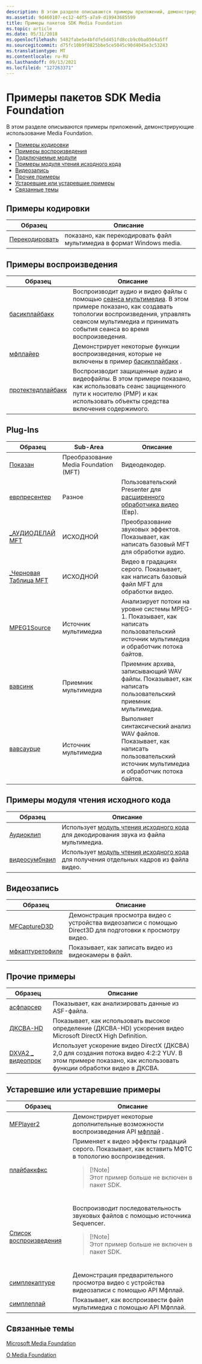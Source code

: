 ```yaml
---
description: В этом разделе описываются примеры приложений, демонстрирующие использование Media Foundation. Encoding Самплесплайбакк SamplesPlug-InsSource Самплесвидео Каптуремисцелланеаус Самплесдепрекатед или устаревшие разделы Самплесрелатед
ms.assetid: 9d460107-ec12-4df5-a7a9-d19943685599
title: Примеры пакетов SDK Media Foundation
ms.topic: article
ms.date: 05/31/2018
ms.openlocfilehash: 5482fabe5e4bfdfe5d451fd8ccb9c0ba0504a5ff
ms.sourcegitcommit: d75fc10b9f0825bbe5ce5045c90d4045e3c53243
ms.translationtype: MT
ms.contentlocale: ru-RU
ms.lasthandoff: 09/13/2021
ms.locfileid: "127263371"
---
```

# <a name="media-foundation-sdk-samples"></a>Примеры пакетов SDK Media Foundation

В этом разделе описываются примеры приложений, демонстрирующие использование Media Foundation.

-   [Примеры кодировки](#encoding-samples)
-   [Примеры воспроизведения](#playback-samples)
-   [Подключаемые модули](#plug-ins)
-   [Примеры модуля чтения исходного кода](#source-reader-samples)
-   [Видеозапись](#video-capture)
-   [Прочие примеры](#miscellaneous-samples)
-   [Устаревшие или устаревшие примеры](#deprecated-or-obsolete-samples)
-   [Связанные темы](#related-topics)

## <a name="encoding-samples"></a>Примеры кодировки



| Образец                            | Описание                                                 |
|-----------------------------------|-------------------------------------------------------------|
| [Перекодировать](transcode-sample.md) | показано, как перекодировать файл мультимедиа в формат Windows media. |



 

## <a name="playback-samples"></a>Примеры воспроизведения



| Образец                                            | Описание                                                                                                                                                                                                     |
|---------------------------------------------------|-----------------------------------------------------------------------------------------------------------------------------------------------------------------------------------------------------------------|
| [басикплайбакк](/previous-versions//bb970475(v=vs.85))          | Воспроизводит аудио и видео файлы с помощью [сеанса мультимедиа](media-session.md). В этом примере показано, как создавать топологии воспроизведения, управлять сеансом мультимедиа и принимать события сеанса во время воспроизведения. |
| [мфплайер](/previous-versions//bb970516(v=vs.85))                    | Демонстрирует некоторые функции воспроизведения, которые не включены в пример [басикплайбакк](/previous-versions//bb970475(v=vs.85)) .                                                                                              |
| [протектедплайбакк](protectedplayback-sample.md) | Воспроизводит защищенные аудио и видеофайлы. В этом примере показано, как использовать сеанс защищенного пути к носителю (PMP) и как использовать объекты средства включения содержимого.                                                              |



 

## <a name="plug-ins"></a>Plug-Ins



| Образец                                       | Sub-Area                         | Описание                                                                                            |
|----------------------------------------------|----------------------------------|--------------------------------------------------------------------------------------------------------|
| [Показан](decoder-sample.md)                | Преобразование Media Foundation (MFT) | Видеодекодер.                                                                                         |
| [еврпресентер](evrpresenter-sample.md)      | Разное                    | Пользовательский Presenter для [расширенного обработчика видео](enhanced-video-renderer.md) (Евр).                 |
| [\_АУДИОДЕЛАЙ MFT](mft-audiodelay-sample.md) | ИСХОДНОЙ                              | Преобразование звуковых эффектов. Показывает, как написать базовый MFT для обработки аудио.                           |
| [\_Черновая Таблица MFT](mft-grayscale-sample.md)   | ИСХОДНОЙ                              | Видео в градациях серого. Показывает, как написать базовый файл MFT для обработки видео.                           |
| [MPEG1Source](mpeg1source-sample.md)        | Источник мультимедиа                     | Анализирует потоки на уровне системы MPEG-1. Показывает, как написать пользовательский источник мультимедиа и обработчик потока байтов. |
| [вавсинк](wavsink-sample.md)                | Приемник мультимедиа                       | Приемник архива, записывающий WAV файлы. Показывает, как написать пользовательский приемник мультимедиа.                        |
| [вавсаурце](wavsource-sample.md)            | Источник мультимедиа                     | Выполняет синтаксический анализ WAV файлов. Показывает, как написать пользовательский источник мультимедиа и обработчик потока байтов.                   |



 

## <a name="source-reader-samples"></a>Примеры модуля чтения исходного кода



| Образец                                      | Описание                                                                         |
|---------------------------------------------|-------------------------------------------------------------------------------------|
| [Аудиоклип](audio-clip-sample.md)         | Использует [модуль чтения исходного кода](source-reader.md) для декодирования звука из файла мультимедиа.      |
| [видеосумбнаил](videothumbnail-sample.md) | Использует [модуль чтения исходного кода](source-reader.md) для получения отдельных кадров из файла видео. |



 

## <a name="video-capture"></a>Видеозапись



| Образец                                        | Описание                                                                                 |
|-----------------------------------------------|---------------------------------------------------------------------------------------------|
| [MFCaptureD3D](mfcaptured3d-sample.md)       | Демонстрация просмотра видео с устройства видеозаписи с помощью Direct3D для подготовки к просмотру видео. |
| [мфкаптуретофиле](mfcapturetofile-sample.md) | Показывает, как записать видео из видеокамеры в файл.                                   |



 

## <a name="miscellaneous-samples"></a>Прочие примеры



| Образец                                         | Описание                                                                                                                                           |
|------------------------------------------------|-------------------------------------------------------------------------------------------------------------------------------------------------------|
| [асфпарсер](asfparser-sample.md)              | Показывает, как анализировать данные из ASF-файла.                                                                                   |
| [ДКСВА-HD](dxva-hd-sample.md)                  | Показывает, как использовать высокое определение (ДКСВА-HD) ускорения видео Microsoft DirectX High Definition.                                                                      |
| [DXVA2 \_ видеопрок](dxva2-videoproc-sample.md) | Использует ускорение видео DirectX (ДКСВА) 2,0 для создания потока видео 4:2:2 YUV. В этом примере показано, как использовать функции обработки видео в ДКСВА. |



 

## <a name="deprecated-or-obsolete-samples"></a>Устаревшие или устаревшие примеры




| Образец | Описание | 
|--------|-------------|
| <a href="mfplayer2-sample.md">MFPlayer2</a> | Демонстрирует некоторые дополнительные возможности воспроизведения API <a href="using-mfplay-for-audio-video-playback.md">мфплай</a> . | 
| <a href="/previous-versions//bb970336(v=vs.85)">плайбаккфкс</a> | Применяет к видео эффекты градаций серого. Показывает, как вставить МФТС в топологию воспроизведения.<br /><blockquote>[!Note]<br />Этот пример больше не включен в пакет SDK.</blockquote><br /> | 
| <a href="playlist-sample.md">Список воспроизведения</a> | Воспроизводит последовательность звуковых файлов с помощью источника Sequencer.<br /><blockquote>[!Note]<br />Этот пример больше не включен в пакет SDK.</blockquote><br /> | 
| <a href="simplecapture-sample.md">симплекаптуре</a> | Демонстрация предварительного просмотра видео с устройства видеозаписи с помощью API Мфплай. | 
| <a href="simpleplay-sample.md">симплеплай</a> | Показывает, как воспроизвести файл мультимедиа с помощью API Мфплай. | 




 

## <a name="related-topics"></a>Связанные темы

<dl> <dt>

[Microsoft Media Foundation](microsoft-media-foundation-sdk.md)
</dt> <dt>

[О Media Foundation](about-the-media-foundation-sdk.md)
</dt> </dl>

 

 
